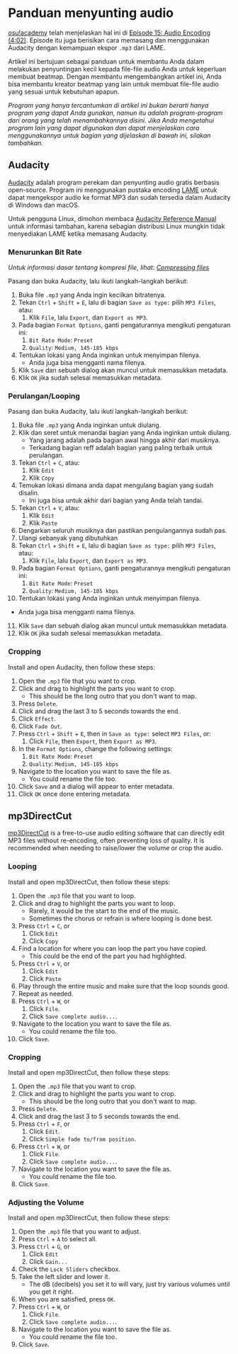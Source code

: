 # Panduan menyunting audio

[osu!academy](/wiki/Community/Video_series/osu!academy) telah menjelaskan hal ini di [Episode 15: Audio Encoding (4:02)](https://www.youtube.com/watch?v=muu3HkG38kk). Episode itu juga berisikan cara memasang dan menggunakan Audacity dengan kemampuan ekspor `.mp3` dari LAME.

Artikel ini bertujuan sebagai panduan untuk membantu Anda dalam melakukan penyuntingan kecil kepada file-file audio Anda untuk keperluan membuat beatmap. Dengan membantu mengembangkan artikel ini, Anda bisa membantu kreator beatmap yang lain untuk membuat file-file audio yang sesuai untuk kebutuhan apapun.

*Program yang hanya tercantumkan di artikel ini bukan berarti hanya program yang dapat Anda gunakan, namun itu adalah program-program dari orang yang telah menambahkannya disini. Jika Anda mengetahui program lain yang dapat digunakan dan dapat menjelaskan cara menggunakannya untuk bagian yang dijelaskan di bawah ini, silakan tambahkan.*

## Audacity

[Audacity](https://www.audacityteam.org/download) adalah program perekam dan penyunting audio gratis berbasis open-source. Program ini menggunakan pustaka encoding [LAME](https://lame.sourceforge.io) untuk dapat mengekspor audio ke format MP3 dan sudah tersedia dalam Audacity di Windows dan macOS.

Untuk pengguna Linux, dimohon membaca [Audacity Reference Manual](https://manual.audacityteam.org/man/installing_and_updating_audacity_on_linux.html#linlame) untuk informasi tambahan, karena sebagian distribusi Linux mungkin tidak menyediakan LAME ketika memasang Audacity.

### Menurunkan Bit Rate

*Untuk informasi dasar tentang kompresi file, lihat: [Compressing files](/wiki/Guides/Compressing_files)*

Pasang dan buka Audacity, lalu ikuti langkah-langkah berikut:

1. Buka file `.mp3` yang Anda ingin kecilkan bitratenya.
2. Tekan `Ctrl` + `Shift` + `E`, lalu di bagian `Save as type:` pilih `MP3 Files`, atau:
   1. Klik `File`, lalu `Export`, dan `Export as MP3`.
3. Pada bagian `Format Options`, ganti pengaturannya mengikuti pengaturan ini:
   1. `Bit Rate Mode`: `Preset`
   2. `Quality`: `Medium, 145-185 kbps`
4. Tentukan lokasi yang Anda inginkan untuk menyimpan filenya.
   - Anda juga bisa mengganti nama filenya.
5. Klik `Save` dan sebuah dialog akan muncul untuk memasukkan metadata.
6. Klik `OK` jika sudah selesai memasukkan metadata.

### Perulangan/Looping

Pasang dan buka Audacity, lalu ikuti langkah-langkah berikut:

1. Buka file `.mp3` yang Anda inginkan untuk diulang.
2. Klik dan seret untuk menandai bagian yang Anda inginkan untuk diulang.
   - Yang jarang adalah pada bagian awal hingga akhir dari musiknya.
   - Terkadang bagian reff adalah bagian yang paling terbaik untuk perulangan.
3. Tekan `Ctrl` + `C`, atau:
   1. Klik `Edit`
   2. Klik `Copy` 
4. Temukan lokasi dimana anda dapat mengulang bagian yang sudah disalin.
   - Ini juga bisa untuk akhir dari bagian yang Anda telah tandai.
5. Tekan `Ctrl` + `V`, atau:
   1. Klik `Edit`
   2. Klik `Paste` 
6. Dengarkan seluruh musiknya dan pastikan pengulangannya sudah pas.
7. Ulangi sebanyak yang dibutuhkan
8. Tekan `Ctrl` + `Shift` + `E`, lalu di bagian `Save as type:` pilih `MP3 Files`, atau:
   1. Klik `File`, lalu `Export`, dan `Export as MP3`.
9. Pada bagian `Format Options`, ganti pengaturannya mengikuti pengaturan ini:
   1. `Bit Rate Mode`: `Preset`
   2. `Quality`: `Medium, 145-185 kbps`
10. Tentukan lokasi yang Anda inginkan untuk menyimpan filenya.
   - Anda juga bisa mengganti nama filenya.
11. Klik `Save` dan sebuah dialog akan muncul untuk memasukkan metadata.
12. Klik `OK` jika sudah selesai memasukkan metadata.

### Cropping

Install and open Audacity, then follow these steps:

1. Open the `.mp3` file that you want to crop.
2. Click and drag to highlight the parts you want to crop.
   - This should be the long outro that you don't want to map.
3. Press `Delete`.
4. Click and drag the last 3 to 5 seconds towards the end.
5. Click `Effect`.
6. Click `Fade Out`.
7. Press `Ctrl` + `Shift` + `E`, then in `Save as type:` select `MP3 Files`, or:
   1. Click `File`, then `Export`, then `Export as MP3`.
8. In the `Format Options`, change the following settings:
   1. `Bit Rate Mode`: `Preset`
   2. `Quality`: `Medium, 145-185 kbps`
9. Navigate to the location you want to save the file as.
   - You could rename the file too.
10. Click `Save` and a dialog will appear to enter metadata.
11. Click `OK` once done entering metadata.

## mp3DirectCut

[mp3DirectCut](https://mpesch3.de) is a free-to-use audio editing software that can directly edit MP3 files without re-encoding, often preventing loss of quality. It is recommended when needing to raise/lower the volume or crop the audio.

### Looping

Install and open mp3DirectCut, then follow these steps:

1. Open the `.mp3` file that you want to loop.
2. Click and drag to highlight the parts you want to loop.
   - Rarely, it would be the start to the end of the music.
   - Sometimes the chorus or refrain is where looping is done best.
3. Press `Ctrl` + `C`, or
   1. Click `Edit`
   2. Click `Copy`
4. Find a location for where you can loop the part you have copied.
   - This could be the end of the part you had highlighted.
5. Press `Ctrl` + `V`, or
   1. Click `Edit`
   2. Click `Paste`
6. Play through the entire music and make sure that the loop sounds good.
7. Repeat as needed.
8. Press `Ctrl` + `W`, or
   1. Click `File`.
   2. Click `Save complete audio...`.
9. Navigate to the location you want to save the file as.
   - You could rename the file too.
10. Click `Save`.

### Cropping

Install and open mp3DirectCut, then follow these steps:

1. Open the `.mp3` file that you want to crop.
2. Click and drag to highlight the parts you want to crop.
   - This should be the long outro that you don't want to map.
3. Press `Delete`.
4. Click and drag the last 3 to 5 seconds towards the end.
5. Press `Ctrl` + `F`, or
   1. Click `Edit`.
   2. Click `Simple fade to/from position`.
6. Press `Ctrl` + `W`, or
   1. Click `File`.
   2. Click `Save complete audio...`.
7. Navigate to the location you want to save the file as.
   - You could rename the file too.
8. Click `Save`.

### Adjusting the Volume

Install and open mp3DirectCut, then follow these steps:

1. Open the `.mp3` file that you want to adjust.
2. Press `Ctrl` + `A` to select all.
3. Press `Ctrl` + `G`, or
   1. Click `Edit`
   2. Click `Gain...`
4. Check the `Lock Sliders` checkbox.
5. Take the left slider and lower it.
   - The dB (decibels) you set it to will vary, just try various volumes until you get it right.
6. When you are satisfied, press `OK`.
7. Press `Ctrl` + `W`, or
   1. Click `File`.
   2. Click `Save complete audio...`.
8. Navigate to the location you want to save the file as.
   - You could rename the file too.
9. Click `Save`.

